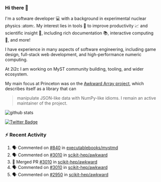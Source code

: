 ### Hi there 👋 

I'm a software developer 💻 with a background in experimental nuclear physics :atom:. My interest lies in tools :wrench: to improve productivity :chart_with_upwards_trend: and scientific insight :telescope:, including rich documentation 📚, interactive computing 🧮, and more! 

I have experience in many aspects of software engineering, including game design, full-stack web development, and high-performance numeric computing. 

At 2i2c I am working on MyST community building, tooling, and wider ecosystem. 

My main focus at Princeton was on the [Awkward Array project](awkward-array.org/), which describes itself as a library that can 
> manipulate JSON-like data with NumPy-like idioms. I remain an active maintainer of the project. 

![github stats](https://github-readme-stats.vercel.app/api?username=agoose77&show_icons=true&hide_rank=true&hide_title=true&bg_color=30,e76445,904e95&text_color=efe3ec&icon_color=efe3ec)
<!--
**agoose77/agoose77** is a ✨ _special_ ✨ repository because its `README.md` (this file) appears on your GitHub profile.

Here are some ideas to get you started:

- 🔭 I’m currently working on ...
- 🌱 I’m currently learning ...
- 👯 I’m looking to collaborate on ...
- 🤔 I’m looking for help with ...
- 💬 Ask me about ...
- 📫 How to reach me: ...
- 😄 Pronouns: ...
- ⚡ Fun fact: ...
-->

[![Twitter Badge](https://img.shields.io/twitter/follow/agoose77?style=flat-square&logo=Twitter&logoColor=white&color=cornflowerblue)](https://twitter.com/agoose77)

### :zap: Recent Activity

<!--START_SECTION:activity-->
1. 🗣 Commented on [#840](https://github.com/executablebooks/mystmd/issues/840#issuecomment-1931815537) in [executablebooks/mystmd](https://github.com/executablebooks/mystmd)
2. 🗣 Commented on [#3010](https://github.com/scikit-hep/awkward/pull/3010#issuecomment-1931808653) in [scikit-hep/awkward](https://github.com/scikit-hep/awkward)
3. 🎉 Merged PR [#3010](https://github.com/scikit-hep/awkward/pull/3010) in [scikit-hep/awkward](https://github.com/scikit-hep/awkward)
4. 🗣 Commented on [#3010](https://github.com/scikit-hep/awkward/pull/3010#issuecomment-1931681031) in [scikit-hep/awkward](https://github.com/scikit-hep/awkward)
5. 🗣 Commented on [#2950](https://github.com/scikit-hep/awkward/pull/2950#issuecomment-1931675325) in [scikit-hep/awkward](https://github.com/scikit-hep/awkward)
<!--END_SECTION:activity-->
